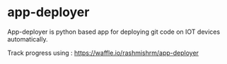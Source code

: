 # app-deployer
App-deployer is python based app for deploying git code on IOT devices automatically.

Track progress using : https://waffle.io/rashmishrm/app-deployer
